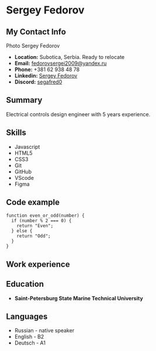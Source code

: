 
# Sergey Fedorov

## My Contact Info

Photo Sergey Fedorov
* **Location:** Subotica, Serbia. Ready to relocate
* **Email:** fedorovsergei2009@yandex.ru
* **Phone:** +381 62 938 48 78
* **Linkedin:** [Sergey Fedorov](www.linkedin.com/in/sergeifedorov/)
* **Discord:** [segafred0](https://discordapp.com/users/1055411130597654601/)

## Summary

Electrical controls design engineer with 5 years experience.

## Skills

* Javascript
* HTML5
* CSS3
* Git
* GitHub
* VScode
* Figma

## Code example

```
function even_or_odd(number) {
  if (number % 2 === 0) {
    return "Even";
  } else {
    return "Odd";
  }
}
```
## Work experience


## Education

* __Saint-Petersburg State Marine Technical University__

## Languages

* Russian - native speaker
* English - B2
* Deutsch - A1